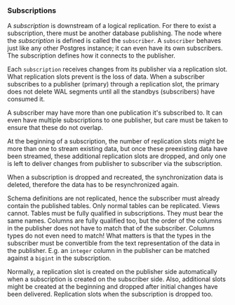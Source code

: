 ### Subscriptions


A _subscription_ is downstream of a logical replication. For there to exist a subscription, there must be another database publishing. The node where the _subscription_ is defined is called the `subscriber`.
A `subscriber` behaves just like any other Postgres instance; it can even have its own subscribers. The subscription defines how it connects to the publisher.


Each `subscription` receives changes from its publisher via a replication slot. 
What replication slots prevent is the loss of data. When a subscriber subscribes to a publisher (primary) through a replication slot, the primary does not delete WAL segments until all the standbys (subscribers) have consumed it. 

A subscriber may have more than one publication it's subscribed to. It can even have multiple subscriptions to one publisher, but care must be taken to ensure that these do not overlap.

At the beginning of a subscription, the number of replication slots might be more than one to stream existing data, but once these preexisting data have been streamed, these additional replication slots are dropped, and only one is left to deliver changes from publisher to subscriber via the subscription.

When a subscription is dropped and recreated, the synchronization data is deleted, therefore the data has to be resynchronized again.

Schema definitions are not replicated, hence the subscriber must already contain the published tables. Only normal tables can be replicated. Views cannot.
Tables must be fully qualified in subscriptions. They must bear the same names.
Columns are fully  qualified too, but the order of the columns in the publisher does not have to match that of the subscriber. Columns types do not even need to match! What matters is that the types in the subscriber must be convertible from the text representation of the data in the publisher. E.g. an `integer` column in the publisher can be matched against a `bigint` in the subscription.

Normally, a replication slot is created on the publisher side automatically when a subscription is created on the subscriber side. Also, additional slots might be created at the beginning and dropped after initial changes have been delivered. Replication slots when the subscription is dropped too.
